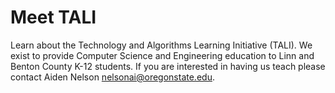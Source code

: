 # Meet TALI
Learn about the Technology and Algorithms Learning Initiative (TALI). We exist to provide Computer Science and Engineering education to Linn and Benton County K-12 students. If you are interested in having us teach please contact Aiden Nelson nelsonai@oregonstate.edu.
